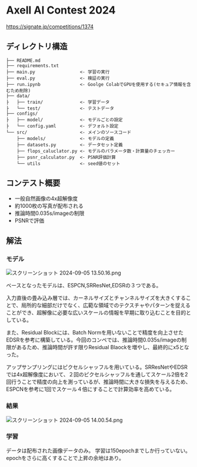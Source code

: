 # Axell AI Contest 2024
https://signate.jp/competitions/1374

## ディレクトリ構造

    ├── README.md
    ├── requirements.txt
    ├── main.py                 <- 学習の実行
    ├── eval.py                 <- 検証の実行
    ├── run.ipynb               <- Goolge ColabでGPUを使用する(セキュア情報を含むため削除)
    ├── data/
    ├   ├── train/              <- 学習データ
    ├   └── test/               <- テストデータ
    ├── configs/
    ├   ├── model/              <- モデルごとの設定
    ├   └── config.yaml         <- デフォルト設定
    └── src/                    <- メインのソースコード
        ├── models/             <- モデルの定義
        ├── datasets.py         <- データセット定義
        ├── flops_caluclator.py <- モデルのパラメータ数・計算量のチェッカー
        ├── psnr_calculator.py  <- PSNR評価計算
        └── utils               <- seed値のセット

## コンテスト概要
- 一般自然画像の4x超解像度
- 約1000枚の写真が配布される
- 推論時間0.035s/imageの制限
- PSNRで評価

## 解法
### モデル
![スクリーンショット 2024-09-05 13.50.16.png](https://qiita-image-store.s3.ap-northeast-1.amazonaws.com/0/3687042/c3f1042d-ec4d-901e-1c2f-13251cfa8f01.png)

ベースとなったモデルは、ESPCN,SRResNet,EDSRの３つである。<br>

入力直後の畳み込み層では、カーネルサイズとチャンネルサイズを大きくすることで、局所的な細部だけでなく、広範な領域でのテクスチャやパターンを捉えることができ、超解像に必要な広いスケールの情報を早期に取り込むことを目的としている。<br>

また、Residual Blockには、Batch Normを用いないことで精度を向上させたEDSRを参考に構築している。今回のコンペでは、推論時間0.035s/imageの制限があるため、推論時間が許す限りResidual Blaockを増やし、最終的にx5となった。<br>

アップサンプリングにはピクセルシャッフルを用いている。SRResNetやEDSRでは4x超解像度において、２回のピクセルシャッフルを通してスケール2倍を2回行うことで精度の向上を測っているが、推論時間に大きな損失を与えるため、ESPCNを参考に1回でスケール４倍にすることで計算効率を高めている。



### 結果
![スクリーンショット 2024-09-05 14.00.54.png](https://qiita-image-store.s3.ap-northeast-1.amazonaws.com/0/3687042/9d789ffc-469d-ba77-0959-f595e95d66be.png)


### 学習
データは配布された画像データのみ。
学習は150epochまでしか行っていない。epochをさらに高くすることで上昇の余地はあり。
